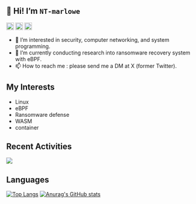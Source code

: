 ## 👋 Hi! I’m `NT-marlowe`

<p align="left"> 
  <a href="https://github.com/NT-marlowe"><img height="20" src="https://img.shields.io/github/followers/NT-marlowe?label=follow&logo=github&style=flat" /></a>
  <a href="https://github.com/NT-marlowe"><img height="20" src="https://img.shields.io/github/stars/NT-marlowe?logo=github&style=flat" /></a>
  <a href="http://x.com/InformationRes5"><img height="20" src="https://img.shields.io/twitter/follow/InformationRes5?style=flat&logo=x" /></a>
</p>

- 👀 I’m interested in security, computer networking, and system programming.
- 🌱 I’m currently conducting research into ransomware recovery system with eBPF.
- 📫 How to reach me : please send me a DM at X (former Twitter).

<!---
NT-marlowe/NT-marlowe is a ✨ special ✨ repository because its `README.md` (this file) appears on your GitHub profile.
You can click the Preview link to take a look at your changes.
--->

## My Interests
- Linux
- eBPF
- Ransomware defense
- WASM
- container

## Recent Activities

[![](https://github-readme-activity-graph.vercel.app/graph?username=NT-marlowe&theme=tokyo-night&custom_title=Contribution%20Graph%20in%20the%20last%2031%20days&hide_border=true)](https://github.com/Ashutosh00710/github-readme-activity-graph)

## Languages

[![Top Langs](https://github-readme-stats.vercel.app/api/top-langs/?username=NT-marlowe&layout=compact&theme=tokyonight)](https://github.com/anuraghazra/github-readme-stats)
[![Anurag's GitHub stats](https://github-readme-stats.vercel.app/api?username=NT-marlowe&show_icons=true&theme=tokyonight)](https://github.com/anuraghazra/github-readme-stats)

